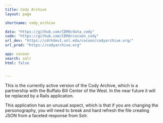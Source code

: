 ```yaml
---
title: Cody Archive
layout: page

shortname: cody_archive

data: "https://github.com/CDRH/data_cody"
code: "https://github.com/CDRH/cocoon_cody"
url_dev: "https://cdrhdev1.unl.edu/cocoon/codyarchive.org/"
url_prod: "https://codyarchive.org"

app: cocoon
search: solr
html: false


---
```


<p>This is the currently active version of the Cody Archive, which is a partnership with the Buffalo Bill Center of the West. In the near future it will be replaced by a Rails application.</p>

<p>This application has an unusual aspect, which is that if you are changing the personography, you will need to break and hard refresh the file creating JSON from a faceted response from Solr.</p>
